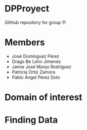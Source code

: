 # DPProyect
GitHub repository for group 11
# Members
- José Domínguez Pérez
- Drago Be Lehn Jimenez
- Jaime José Monjo Rodríguez
- Patricia Ortiz Zamora
- Pablo Ángel Pérez Soto
# Domain of interest

# Finding Data
